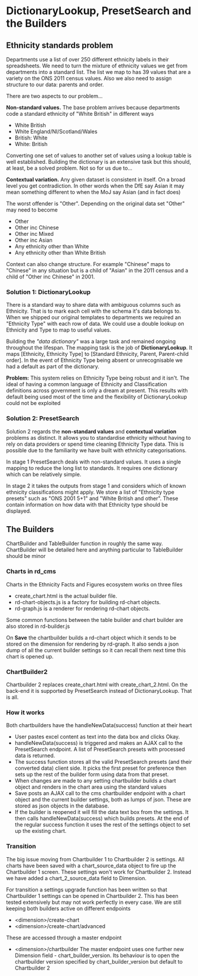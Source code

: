 
# DictionaryLookup, PresetSearch and the Builders

## Ethnicity standards problem

Departments use a list of over 250 different ethnicity labels in their spreadsheets. We need to turn the mixture of ethnicity values we get from departments into a standard list.  The list we map to has 39 values that are a variety on the ONS 2011 census values. Also we also need to assign structure to our data: parents and order. 

There are two aspects to our problem...

**Non-standard values.** The base problem arrives because departments code a standard ethnicity of "White British" in different ways

- White British
- White England/NI/Scotland/Wales
- British: White
- White: British

Converting one set of values to another set of values using a lookup table is well established. Building the dictionary is an extensive task but this should, at least, be a solved problem. Not so for us due to...

**Contextual variation.** Any given dataset is consistent in itself. On a broad level you get contradiction. In other words when the DfE say Asian it may mean something different to when the MoJ say Asian (and in fact does)

The worst offender is "Other". Depending on the original data set "Other" may need to become 

- Other
- Other inc Chinese
- Other inc Mixed
- Other inc Asian
- Any ethnicity other than White
- Any ethnicity other than White British

Context can also change structure. For example "Chinese" maps to "Chinese" in any situation but is a child of "Asian" in the 2011 census and a child of "Other inc Chinese" in 2001.

### Solution 1: DictionaryLookup

There is a standard way to share data with ambiguous columns such as Ethnicity. That is to mark each cell with the schema it's data belongs to. 
When we shipped our original templates to departments we required an "Ethnicity Type" with each row of data. We could use a double lookup on Ethnicity and Type to map to useful values. 

Building the *"data dictionary"* was a large task and remained ongoing throughout the lifespan. The mapping task is the job of **DictionaryLookup**. It maps [Ethnicity, Ethnicity Type] to [Standard Ethnicity, Parent, Parent-child order]. In the event of Ethnicity Type being absent or unrecognisable we had a default as part of the dictionary. 

**Problem:** This system relies on Ethnicity Type being robust and it isn't. The ideal of having a common language of Ethnicity and Classification definitions across government is only a dream at present. This results with default being used most of the time and the flexibility of DictionaryLookup could not be exploited



### Solution 2: PresetSearch

Solution 2 regards the **non-standard values** and **contextual variation** problems as distinct. It allows you to standardise ethnicity without having to rely on data providers or spend time cleaning Ethnicity Type data. This is possible due to the familiarity we have built with ethnicity categorisations. 

In stage 1 PresetSearch deals with non-standard values. It uses a single mapping to reduce the long list to standards.  It requires one dictionary which can be relatively simple.

In stage 2 it takes the outputs from stage 1 and considers which of known ethnicity classifications might apply. We store a list of "Ethnicity type presets" such as "ONS 2001 5+1" and "White British and other". These contain information on how data with that Ethnicity type should be displayed.



## The Builders

ChartBuilder and TableBuilder function in roughly the same way. ChartBuilder will be detailed here and anything particular to TableBuilder should be minor 

### Charts in rd_cms 

Charts in the Ethnicity Facts and Figures ecosystem works on three files

- create_chart.html is the actual builder file. 
- rd-chart-objects.js is a factory for building rd-chart objects.
- rd-graph.js is a renderer for rendering rd-chart objects.

Some common functions between the table builder and chart builder are also stored in rd-builder.js

On **Save** the chartbuilder builds a rd-chart object which it sends to be stored on the dimension for rendering by rd-graph. It also sends a json dump of all the current builder settings so it can recall them next time this chart is opened up.

### ChartBuilder2 

Chartbuilder 2 replaces create_chart.html with create_chart_2.html. On the back-end it is supported by PresetSearch instead of DictionaryLookup. That is all. 
### How it works

Both chartbuilders have the handleNewData(success) function at their heart

- User pastes excel content as text into the data box and clicks Okay. 
- handleNewData(success) is triggered and makes an AJAX call to the PresetSearch endpoint. A list of PresetSearch presets with processed data is returned. 
- The success function stores all the valid PresetSearch presets (and their converted data) client side. It picks the first preset for preference then sets up the rest of the builder form using data from that preset.
- When changes are made to any setting chartbuilder builds a chart object and renders in the chart area using the standard values
- Save posts an AJAX call to the cms chartbuilder endpoint with a chart object and the current builder settings, both as lumps of json. These are stored as json objects in the database.
- If the builder is reopened it will fill the data text box from the settings. It then calls handleNewData(success) which builds presets. At the end of the regular success function it uses the rest of the settings object to set up the existing chart.

### Transition

The big issue moving from Chartbuilder 1 to Chartbuilder 2 is settings. All charts have been saved with a chart_source_data object to fire up the Chartbuilder 1 screen. These settings won't work for Chartbuilder 2. Instead we have added a chart_2_source_data field to Dimension.

For transition a settings upgrade function has been written so that Chartbuilder 1 settings can be opened in Chartbuilder 2. This has been tested extensively but may not work perfectly in every case.  We are still keeping both builders active on different endpoints

- \<dimension>/create-chart
- \<dimension>/create-chart/advanced

These are accessed through a master endpoint

- \<dimension>/chartbuilder
The master endpoint uses one further new Dimension field - chart_builder_version. Its behaviour is to open the chartbuilder version specified by chart_builder_version but default to Chartbuilder 2
